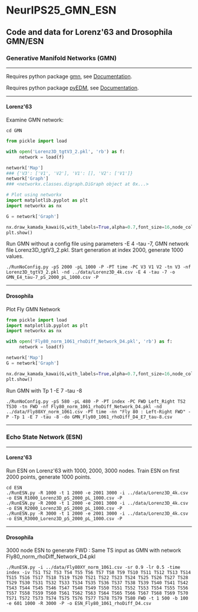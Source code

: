 # NeurIPS25_GMN_ESN
## Code and data for Lorenz'63 and Drosophila GMN/ESN

### Generative Manifold Networks (GMN)
---
Requires python package [gmn](https://github.com/NonlinearDynamicsDSU/gmn), see [Documentation](https://nonlineardynamicsdsu.github.io/gmn/).

Requires python package [pyEDM](https://github.com/SugiharaLab/pyEDM), see [Documentation](https://sugiharalab.github.io/EDM_Documentation/).

---
#### Lorenz'63

Examine GMN network:
```
cd GMN
```
```python
from pickle import load

with open('Lorenz3D_tgtV3_2.pkl', 'rb') as f:
     network = load(f)

network['Map']
### {'V3': ['V1', 'V2'], 'V1': [], 'V2': ['V1']}
network['Graph']
### <networkx.classes.digraph.DiGraph object at 0x...>

# Plot using networkx
import matplotlib.pyplot as plt
import networkx as nx

G = network['Graph']

nx.draw_kamada_kawai(G,with_labels=True,alpha=0.7,font_size=16,node_color='lightgray',font_weight='bold')
plt.show()
```

Run GMN without a config file using parameters -E 4 -tau -7, GMN network file Lorenz3D_tgtV3_2.pkl. Start generation at index 2000, generate 1000 values.

```
./RunNoConfig.py -pS 2000 -pL 1000 -P -PT time -PC V3 V1 V2 -tn V3 -nf Lorenz3D_tgtV3_2.pkl -nd ../data/Lorenz3D_4k.csv -E 4 -tau -7 -o GMN_E4_tau-7_pS_2000_pL_1000.csv -P
```

---
#### Drosophila

Plot Fly GMN Network
```python
from pickle import load
import matplotlib.pyplot as plt
import networkx as nx

with open('Fly80_norm_1061_rhoDiff_Network_D4.pkl', 'rb') as f:
     network = load(f)

network['Map']
G = network['Graph']

nx.draw_kamada_kawai(G,with_labels=True,alpha=0.7,font_size=16,node_color='lightgray',font_weight='bold')
plt.show()
```

Run GMN with Tp 1 -E 7 -tau -8
```
./RunNoConfig.py -pS 580 -pL 480 -P -PT index -PC FWD Left_Right TS2 TS30 -tn FWD -nf Fly80_norm_1061_rhoDiff_Network_D4.pkl -nd ../data/Fly80XY_norm_1061.csv -PT time -nn "Fly 80 : Left-Right FWD" -P -Tp 1 -E 7 -tau -8 -do GMN_Fly80_1061_rhoDiff_D4_E7_tau-8.csv
```

---
### Echo State Network (ESN)
---

#### Lorenz'63 

Run ESN on Lorenz'63 with 1000, 2000, 3000 nodes. Train ESN on first 2000 points, generate 1000 points. 

```
cd ESN
./RunESN.py -R 1000 -t 1 2000 -e 2001 3000 -i ../data/Lorenz3D_4k.csv -o ESN_R1000_Lorenz3D_pS_2000_pL_1000.csv -P
./RunESN.py -R 2000 -t 1 2000 -e 2001 3000 -i ../data/Lorenz3D_4k.csv -o ESN_R2000_Lorenz3D_pS_2000_pL_1000.csv -P
./RunESN.py -R 3000 -t 1 2000 -e 2001 3000 -i ../data/Lorenz3D_4k.csv -o ESN_R3000_Lorenz3D_pS_2000_pL_1000.csv -P
```

---
#### Drosophila

3000 node ESN to generate FWD : Same TS input as GMN with network Fly80_norm_rhoDiff_Network_D4.pkl

```
./RunESN.py -i ../data/Fly80XY_norm_1061.csv -sr 0.9 -lr 0.5 -time index -iv TS1 TS2 TS3 TS4 TS5 TS6 TS7 TS8 TS9 TS10 TS11 TS12 TS13 TS14 TS15 TS16 TS17 TS18 TS19 TS20 TS21 TS22 TS23 TS24 TS25 TS26 TS27 TS28 TS29 TS30 TS31 TS32 TS33 TS34 TS35 TS36 TS37 TS38 TS39 TS40 TS41 TS42 TS43 TS44 TS45 TS46 TS47 TS48 TS49 TS50 TS51 TS52 TS53 TS54 TS55 TS56 TS57 TS58 TS59 TS60 TS61 TS62 TS63 TS64 TS65 TS66 TS67 TS68 TS69 TS70 TS71 TS72 TS73 TS74 TS75 TS76 TS77 TS78 TS79 TS80 FWD -t 1 500 -b 100 -e 601 1000 -R 3000 -P -o ESN_Fly80_1061_rhoDiff_D4.csv
```

